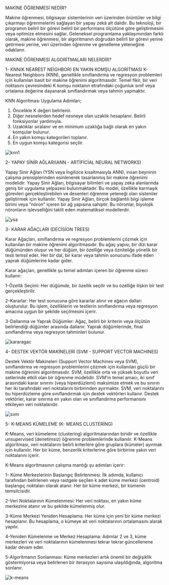 MAKİNE ÖĞRENMESİ NEDİR?

Makine öğrenmesi, bilgisayar sistemlerinin veri üzerinden örüntüler ve bilgi çıkarmayı öğrenmelerini sağlayan bir yapay zekâ alt dalıdır. 
Bu teknoloji, bir programın belirli bir görevi belirli bir performans ölçütüne göre geliştirmesini veya optimize etmesini sağlar. 
Geleneksel programlama yaklaşımından farklı olarak, makine öğrenmesi, bir algoritmanın doğrudan belirli bir görevi yerine getirmesi yerine, veri üzerinden öğrenme ve genelleme yeteneğine odaklanır.

MAKİNE ÖĞRENMESİ ALGORİTMALARI NELERDİR?

1- KNN(K NEAREST NEİGHBOR) EN YAKIN KOMŞU ALGORİTMASI
K-Nearest Neighbors (KNN), genellikle sınıflandırma ve regresyon problemleri için kullanılan basit bir makine öğrenimi algoritmasıdır. 
Temel fikir, bir veri noktasını çevresindeki K komşu noktanın etrafındaki çoğunluk sınıf veya ortalama değerine dayanarak sınıflandırmak veya tahmin yapmaktır.

  KNN Algoritması Uygulama Adımları;
  
1.	Öncelikle K değeri belirlenir.
2.	Diğer nesnelerden hedef nesneye olan uzaklık hesaplanır. Belirli fonksiyonlar yardımıyla.
3.	Uzaklıklar sıralanır ve en minimum uzaklığa bağlı olarak en yakın komşular bulunur.
4.	En yakın komşu kategorileri toplanır.
5.	En uygun komşu kategorisi seçilir.

![knn1](https://github.com/fatmanurkarsatar/Machine_Learning_Projects/assets/93381609/89b0074a-c1cb-41be-913f-033c5189a064)

2- YAPAY SİNİR AĞLARI(ANN - ARTİFİCİAL NEURAL NETWORKS)

Yapay Sinir Ağları (YSN veya İngilizce kısaltmasıyla ANN), insan beyninin çalışma prensiplerinden esinlenerek tasarlanmış bir makine öğrenimi modelidir. 
Yapay Sinir Ağları, bilgisayar bilimleri ve yapay zeka alanlarında geniş bir uygulama yelpazesi bulunmaktadır. 
Bu model, özellikle karmaşık görevleri gerçekleştirebilen ve desenleri öğrenme yeteneği olan sistemler geliştirmek için kullanılır.
Yapay Sinir Ağları, birçok bağlantılı bilgi işleme birimi veya "nöron" içeren bir ağ yapısına sahiptir. 
Bu nöronlar, biyolojik nöronların işlevselliğini taklit eden matematiksel modellerdir. 

![ysa](https://github.com/fatmanurkarsatar/Machine_Learning_Projects/assets/93381609/8546ebcb-b2da-411e-bf35-118a446234a3)


3- KARAR AĞAÇLARI (DECİSİON TREES)

Karar Ağaçları, sınıflandırma ve regresyon problemlerini çözmek için kullanılan bir makine öğrenimi algoritmasıdır. 
Bu ağaç yapısı, bir dizi karar düğümünden oluşur ve her düğüm, bir özelliğe veya özniteliğe yönelik bir testi temsil eder. 
Her bir dal, bir karar veya tahmin sonucunu ifade eden yaprak düğümlerine kadar gider.

  Karar ağaçları, genellikle şu temel adımları içeren bir öğrenme süreci kullanır:
  
1-Özellik Seçimi: Her düğümde, bir özellik seçilir ve bu özelliğe ilişkin bir test gerçekleştirilir.

2-Kararlar: Her test sonucuna göre kararlar alınır ve ağacın dalları oluşturulur. Bu işlem, özelliklerin ve testlerin sınıflandırma veya regresyon amacına uygun bir şekilde seçilmesini içerir.

3-Dallanma ve Yaprak Düğümler: Ağaç, belirli bir kriterin veya ölçütün belirlendiği düğümler arasında dallanır. Yaprak düğümlerinde, final sınıflandırma veya regresyon tahminleri bulunur.

![kararagac](https://github.com/fatmanurkarsatar/Machine_Learning_Projects/assets/93381609/0bd2be1e-2ce8-4c87-9ce2-908812ef9d95)

4- DESTEK VEKTÖR MAKİNELERİ (SVM - SUPPORT VECTOR MACHINES)

Destek Vektör Makineleri (Support Vector Machines veya SVM), sınıflandırma ve regresyon problemlerini çözmek için kullanılan güçlü bir makine öğrenimi algoritmasıdır. 
SVM, özellikle orta ve yüksek boyutlu veri setlerinde etkili olan bir öğrenme modelidir.
SVM'in temel amacı, iki sınıf arasındaki karar sınırını (veya hiperdüzlemi) maksimize etmek ve bu sınırın her iki tarafındaki veri noktalarını birbirinden ayırmaktır.
SVM, veri noktalarını bu hiperdüzleme göre sınıflandırmak için destek vektörleri kullanır. 
Destek vektörler, karar sınırına en yakın olan ve sınıflandırma performansını etkileyen veri noktalarıdır.

![svm](https://github.com/fatmanurkarsatar/Machine_Learning_Projects/assets/93381609/c35e396e-53d5-4ba6-b689-91632852bf9f)

5- K-MEANS KÜMELEME (K- MEANS CLUSTERİNG)

K-Means, veri kümeleme (clustering) algoritmalarından biridir ve özellikle unsupervised (denetimsiz) öğrenme problemlerinde kullanılır. 
K-Means algoritması, veri noktalarını belirli kriterlere göre gruplara (kümeler) ayırmak için kullanılır.
Her bir küme, benzerlik kriterlerine göre birbirine yakın veri noktalarını içerir.

  K-Means algoritmasının çalışma mantığı şu adımları içerir:
  
1- Küme Merkezlerinin Başlangıç Belirlenmesi: İlk adımda, kullanıcı tarafından belirlenen veya rastgele seçilen k adet küme merkezi (centroid) başlangıç noktaları olarak atanır.
Her bir küme merkezi, bir kümenin temsilcisidir.

2-Veri Noktalarının Kümelenmesi: Her veri noktası, en yakın küme merkezine atanır ve bu şekilde kümelenmiş olur.

3-Küme Merkezi Yeniden Hesaplama: Her küme için yeni bir küme merkezi hesaplanır. Bu hesaplama, o kümeye ait veri noktalarının ortalamasını alarak yapılır.

4-Yeniden Kümelenme ve Merkez Hesaplama: Adımlar 2 ve 3, küme merkezleri ve veri noktalarının kümelenmesi tekrar tekrar güncellenene kadar devam eder.

5-Algoritmanın Sonlanması: Küme merkezleri artık önemli bir değişiklik göstermiyorsa veya belirlenen bir iterasyon sayısına ulaşıldığında, algoritma sonlanır.

![k-means](https://github.com/fatmanurkarsatar/Machine_Learning_Projects/assets/93381609/7f54c91c-3345-47ca-b6d0-dca7fce98d6d)












